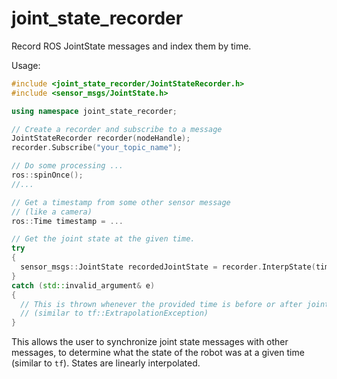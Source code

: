# joint_state_recorder
Record ROS JointState messages and index them by time.

Usage:

```c++
#include <joint_state_recorder/JointStateRecorder.h>
#include <sensor_msgs/JointState.h>

using namespace joint_state_recorder;

// Create a recorder and subscribe to a message
JointStateRecorder recorder(nodeHandle);
recorder.Subscribe("your_topic_name");

// Do some processing ...
ros::spinOnce();
//...

// Get a timestamp from some other sensor message 
// (like a camera)
ros::Time timestamp = ...

// Get the joint state at the given time.
try
{
  sensor_msgs::JointState recordedJointState = recorder.InterpState(timestamp);
}
catch (std::invalid_argument& e)
{
  // This is thrown whenever the provided time is before or after joint data exists.
  // (similar to tf::ExtrapolationException)
}
```

This allows the user to synchronize joint state messages with other messages, to determine what the state of the robot was at a given time (similar to `tf`). States are linearly interpolated. 
